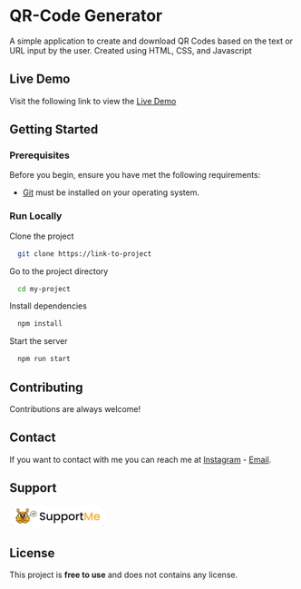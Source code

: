 # QR-Code Generator

A simple application to create and download QR Codes based on the text or URL input by the user. Created using HTML, CSS, and Javascript


## Live Demo

Visit the following link to view the [Live Demo](https://slmmaula.vercel.app)


## Getting Started

### Prerequisites

Before you begin, ensure you have met the following requirements:

* [Git](https://git-scm.com/downloads "Download Git") must be installed on your operating system.

### Run Locally

Clone the project

```bash
  git clone https://link-to-project
```

Go to the project directory

```bash
  cd my-project
```

Install dependencies

```bash
  npm install
```

Start the server

```bash
  npm run start
```


## Contributing

Contributions are always welcome!


## Contact

If you want to contact with me you can reach me at [Instagram](https://www.instagram.com/slmmaula_) - [Email](contact.slmmaula@gmail.com).


## Support

<a href="https://saweria.co/slmmaula" target="_blank"><img src="suppme.png" alt="Support Me" /></a>


## License

This project is **free to use** and does not contains any license.
